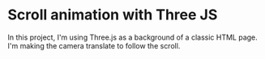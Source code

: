 # Scroll animation with Three JS

In this project, I'm using Three.js as a background of a classic HTML page. I'm making the camera translate to follow the scroll.
